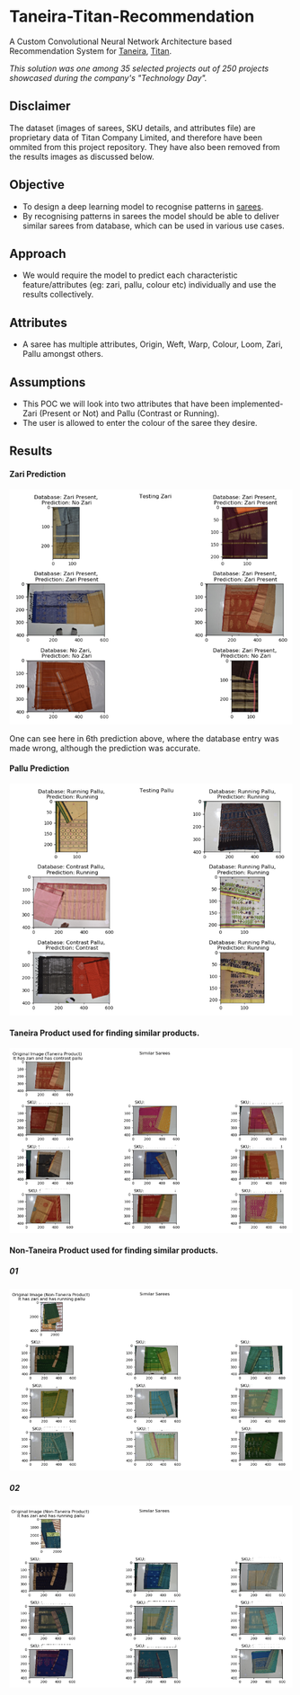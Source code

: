 # Taneira-Titan-Recommendation
A Custom Convolutional Neural Network Architecture based Recommendation System for [Taneira](https://www.taneira.com), [Titan](https://www.titancompany.in).

*This solution was one among 35 selected projects out of 250 projects showcased during the company's "Technology Day".*

## Disclaimer
The dataset (images of sarees, SKU details, and attributes file) are proprietary data of Titan Company Limited, and therefore have been ommited from this project repository. They have also been removed from the results images as discussed below.

## Objective
- To design a deep learning model to recognise patterns in [sarees](https://en.wikipedia.org/wiki/Sari#cite_note-2).
- By recognising patterns in sarees the model should be able to deliver similar sarees from database, which can be used in various use cases.

## Approach
- We would require the model to predict each characteristic feature/attributes (eg: zari, pallu, colour etc) individually and use the results collectively.

## Attributes
- A saree has multiple attributes, Origin, Weft, Warp, Colour, Loom, Zari, Pallu amongst others.

## Assumptions
- This POC we will look into two attributes that have been implemented- Zari (Present or Not) and Pallu (Contrast or Running).
- The user is allowed to enter the colour of the saree they desire.

## Results

#### Zari Prediction
<p align="center">
  <img src=Results/result_zari.png />
</p>

One can see here in 6th prediction above, where the database entry was made wrong, although the prediction was accurate.

#### Pallu Prediction
<p align="center">
  <img src=Results/result_pallu.png />
</p>

#### Taneira Product used for finding similar products.
<p align="center">
  <img src=Results/taneira_rec.png />
</p>

#### Non-Taneira Product used for finding similar products.
##### 01
<p align="center">
  <img src=Results/non_taneira_rec_1.png />
</p>

##### 02
<p align="center">
  <img src=Results/non_taneira_rec_2.png />
</p>
